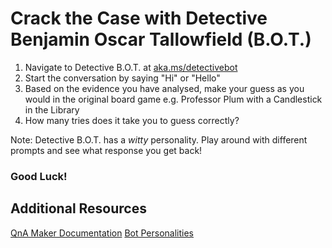 # Crack the Case with Detective Benjamin Oscar Tallowfield (B.O.T.)

1.	Navigate to Detective B.O.T. at [aka.ms/detectivebot](https://aka.ms/detectivebot)
2.	Start the conversation by saying "Hi" or "Hello"
3.	Based on the evidence you have analysed, make your guess as you would in the original board game e.g. Professor Plum with a Candlestick in the Library
4.	How many tries does it take you to guess correctly?

Note: Detective B.O.T. has a _witty_ personality. Play around with different prompts and see what response you get back!

### Good Luck!


## Additional Resources
[QnA Maker Documentation](https://docs.microsoft.com/en-us/azure/cognitive-services/qnamaker/)
[Bot Personalities](https://docs.microsoft.com/en-us/azure/cognitive-services/qnamaker/how-to/chit-chat-knowledge-base?tabs=v1)
